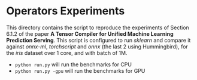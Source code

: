 # Operators Experiments

This directory contains the script to reproduce the experiments of Section 6.1.2 of the paper **A Tensor Compiler for Unified Machine Learning Prediction Serving**. This script is configured to run _sklearn_ and compare it against _onnx-ml_, _torchscript_ and _onnx_ (the last 2 using Hummingbird), for the _iris_ dataset over 1 core, and with batch of 1M.

- `python run.py` will run the benchmarks for CPU
- `python run.py -gpu` will run the benchmarks for GPU